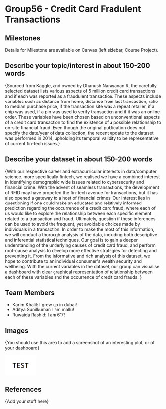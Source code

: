 # Group56 - Credit Card Fradulent Transactions

## Milestones

Details for Milestone are available on Canvas (left sidebar, Course Project).

## Describe your topic/interest in about 150-200 words

{Sourced from Kaggle, and owned by Dhanush Narayanan R, the carefully selected dataset lists various aspects of 5 million credit card transactions and if each was reported as a fraudulent transaction. These aspects include variables such as distance from home, distance from last transaction, ratio to median purchase price, if the transaction site was a repeat retailer, if a chip was used, if a pin was used to verify transaction and if it was an online order.
These variables have been chosen based on unconventional aspects of a credit card transaction to find the existence of a possible relationship to on-site financial fraud. Even though the original publication does not specify the date/year of data collection, the recent update to the dataset was performed in 2014, upholding its temporal validity to be representative of current fin-tech issues.}

## Describe your dataset in about 150-200 words

{With our respective career and extracurricular interests in data/computer science. more specifically fintech, we realised we have a combined interest in identifying demographic wide issues related to cybersecurity and financial crime. With the advent of seamless transactions, the development of RFID may have propelled the fin-tech avenue for transactions, but it has also opened a gateway to a host of financial crimes. Our interest lies in questioning if one could make an educated and relatively informed prediction regarding the occurrence of a credit card fraud, where each of us would like to explore the relationship between each specific element related to a transaction and fraud. Ultimately, question if these inferences can be used to avoid the frequent, yet avoidable choices made by individuals in a transaction. In order to make the most of this information, we will conduct a thorough analysis of the data, including both descriptive and inferential statistical techniques. Our goal is to gain a deeper understanding of the underlying causes of credit card fraud, and perform root-cause analysis to develop more effective strategies for detecting and preventing it. From the informative and rich analysis of this dataset, we hope to contribute to an individual consumer's wealth security and wellbeing. With the current variables in the dataset, our group can visualise a dashboard with clear graphical representation of relationship between each of these variables and the occurrence of credit card frauds. }

## Team Members

- Karim Khalil: I grew up in dubai!
- Aditya Sunilkumar: I am mallu!
- Ruwaida Rashid: I am 6'7!

## Images

{You should use this area to add a screenshot of an interesting plot, or of your dashboard}

<img src ="images/test.png" width="100px">

## References

{Add your stuff here}



